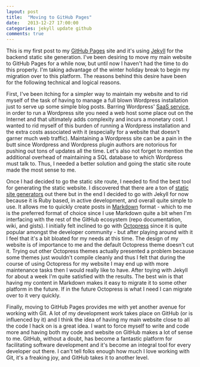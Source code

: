 ```yaml
---
layout: post
title:  "Moving to GitHub Pages"
date:   2013-12-27 17:00:00
categories: jekyll update github
comments: true
---
```


This is my first post to my [GitHub Pages][ghp] site and it's using [Jekyll][jekyll] for the backend static site generation. I've been desiring to move my main website to GitHub Pages for a while now, but until now I haven't had the time to do this properly. I'm taking advantage of the winter holiday break to begin my migration over to this platform. The reasons behind this desire have been for the following technical and logical reasons.

First, I've been itching for a simpler way to maintain my website and to rid myself of the task of having to manage a full blown Wordpress installation just to serve up some simple blog posts. Barring Wordpress' [SaaS service][wp], in order to run a Wordpress site you need a web host some place out on the Internet and that ultimately adds complexity and incurs a monetary cost. I wanted to rid myself of this burden of running a Wordpress installation and the extra costs associated with it (especially for a website that doesn't garner much web traffic). Maintaining a Wordpress site can be a pain in the butt since Wordpress and Wordpress plugin authors are notorious for pushing out tons of updates all the time. Let's also not forget to mention the additional overhead of maintaining a SQL database to which Wordpress must talk to. Thus, I needed a better solution and going the static site route made the most sense to me.

Once I had decided to go the static site route, I needed to find the best tool for generating the static website. I discovered that there are a ton of [static site generators][ssg] out there but in the end I decided to go with Jekyll for now because it is Ruby based, in active development, and overall quite simple to use. It allows me to quickly create posts in [Markdown][md] format - which to me is the preferred format of choice since I use Markdown quite a bit when I'm interfacing with the rest of the GitHub ecosystem (repo documentation, wiki, and gists). I initially felt inclined to go with [Octopress][op] since it is quite popular amongst the developer community - but after playing around with it I feel that it's a bit bloated for my needs at this time. The design of my website is of importance to me and the default Octopress theme doesn't cut it. Trying out other Octopress themes actually presented a problem because some themes just wouldn't compile cleanly and thus I felt that during the course of using Octopress for my website I may end up with more maintenance tasks then I would really like to have. After toying with Jekyll for about a week I'm quite satisfied with the results. The best win is that having my content in Markdown makes it easy to migrate it to some other platform in the future. If in the future Octopress is what I need I can migrate over to it very quickly.

Finally, moving to GitHub Pages provides me with yet another avenue for working with Git. A lot of my development work takes place on GitHub (or is influenced by it) and I think the idea of having my main website close to all the code I hack on is a great idea. I want to force myself to write and code more and having both my code and website on GitHub makes a lot of sense to me. GitHub, without a doubt, has become a fantastic platform for facilitating software development and it's become an integral tool for every developer out there. I can't tell folks enough how much I love working with Git, it's a freaking joy, and GitHub takes it to another level.

[ghp]: http://pages.github.com
[jekyll]: http://jekyllrb.com
[wp]: http://wordpress.com
[ssg]: http://staticsitegenerators.net
[md]: http://daringfireball.net/projects/markdown
[op]: http://octopress.org
